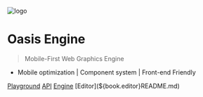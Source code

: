 ![logo](https://gw.alipayobjects.com/zos/bmw-prod/a3bd25c4-dc50-40f7-88ea-6004566481b0.svg)

# Oasis Engine

> Mobile-First Web Graphics Engine

- Mobile optimization | Component system | Front-end Friendly

[Playground](/0.1/playground/)
[API](/0.1/api/globals.html)
[Engine](${book.manual}README.md)
[Editor](${book.editor}README.md)